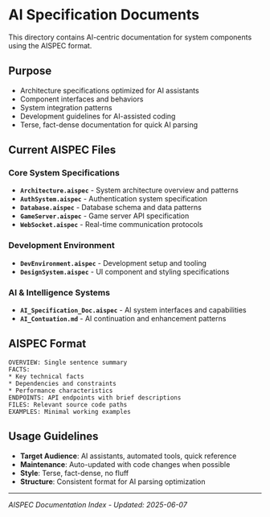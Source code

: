 # AI Specification Documents

This directory contains AI-centric documentation for system components using the AISPEC format.

## Purpose
- Architecture specifications optimized for AI assistants
- Component interfaces and behaviors
- System integration patterns
- Development guidelines for AI-assisted coding
- Terse, fact-dense documentation for quick AI parsing

## Current AISPEC Files

### Core System Specifications
- **`Architecture.aispec`** - System architecture overview and patterns
- **`AuthSystem.aispec`** - Authentication system specification
- **`Database.aispec`** - Database schema and data patterns
- **`GameServer.aispec`** - Game server API specification
- **`WebSocket.aispec`** - Real-time communication protocols

### Development Environment
- **`DevEnvironment.aispec`** - Development setup and tooling
- **`DesignSystem.aispec`** - UI component and styling specifications

### AI & Intelligence Systems
- **`AI_Specification_Doc.aispec`** - AI system interfaces and capabilities
- **`AI_Contuation.md`** - AI continuation and enhancement patterns

## AISPEC Format
```
OVERVIEW: Single sentence summary
FACTS: 
* Key technical facts
* Dependencies and constraints
* Performance characteristics
ENDPOINTS: API endpoints with brief descriptions
FILES: Relevant source code paths
EXAMPLES: Minimal working examples
```

## Usage Guidelines
- **Target Audience**: AI assistants, automated tools, quick reference
- **Maintenance**: Auto-updated with code changes when possible
- **Style**: Terse, fact-dense, no fluff
- **Structure**: Consistent format for AI parsing optimization

---
*AISPEC Documentation Index - Updated: 2025-06-07*
